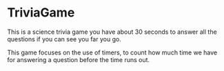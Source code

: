 # TriviaGame

This is a science trivia game you have about 30 seconds to answer all the questions if you can see you far you go. 

This game focuses on the use of timers, to count how much time we have for answering a question before the time runs out.  

